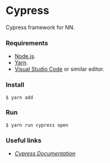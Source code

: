 # Cypress
Cypress framework for NN.

### Requirements
- [Node.js](https://nodejs.org/en/download/ "Download Node.js").
- [Yarn](https://classic.yarnpkg.com/lang/en/docs/install/#mac-stable "Install yarn").
- [Visual Studio Code](https://code.visualstudio.com/ "Download Visual Studio Code") or similar editor.

### Install
`$ yarn add`

### Run
`$ yarn run cypress open`

### Useful links
- _[Cypress Documentation](https://docs.cypress.io/guides/overview/why-cypress.html#In-a-nutshell "Cypress Documention")_